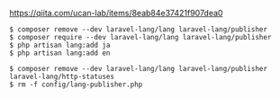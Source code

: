 https://qiita.com/ucan-lab/items/8eab84e37421f907dea0

```shell
$ composer remove --dev laravel-lang/lang laravel-lang/publisher
$ composer require --dev laravel-lang/lang laravel-lang/publisher
$ php artisan lang:add ja
$ php artisan lang:add en

$ composer remove --dev laravel-lang/lang laravel-lang/publisher laravel-lang/http-statuses
$ rm -f config/lang-publisher.php
```
